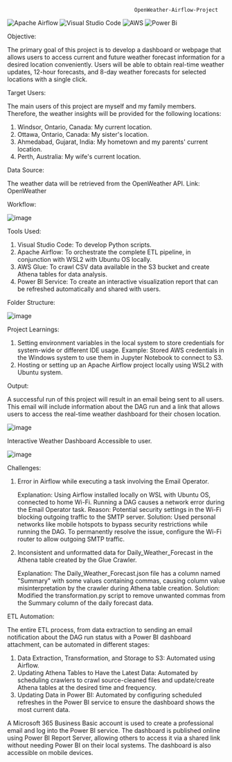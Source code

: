                                              OpenWeather-Airflow-Project
![Apache Airflow](https://img.shields.io/badge/Apache%20Airflow-017CEE?style=for-the-badge&logo=Apache%20Airflow&logoColor=white) ![Visual Studio Code](https://img.shields.io/badge/Visual%20Studio%20Code-0078d7.svg?style=for-the-badge&logo=visual-studio-code&logoColor=white) ![AWS](https://img.shields.io/badge/AWS-%23FF9900.svg?style=for-the-badge&logo=amazon-aws&logoColor=white) ![Power Bi](https://img.shields.io/badge/power_bi-F2C811?style=for-the-badge&logo=powerbi&logoColor=black) 
 

Objective:

The primary goal of this project is to develop a dashboard or webpage that allows users to access current and future weather forecast information for a desired location conveniently. Users will be able to obtain real-time weather updates, 12-hour forecasts, and 8-day weather forecasts for selected locations with a single click.

Target Users:

The main users of this project are myself and my family members. Therefore, the weather insights will be provided for the following locations:

1) Windsor, Ontario, Canada: My current location.
2) Ottawa, Ontario, Canada: My sister's location.
3) Ahmedabad, Gujarat, India: My hometown and my parents' current location.
4) Perth, Australia: My wife's current location.

Data Source:

The weather data will be retrieved from the OpenWeather API.
Link: OpenWeather

Workflow:

![image](https://github.com/Jay-05022000/OpenWeather-Airflow-Project/assets/110780565/79e269c6-0e52-43af-8b1c-78fc789ccbce)

Tools Used:

1) Visual Studio Code: To develop Python scripts.
2) Apache Airflow: To orchestrate the complete ETL pipeline, in conjunction with WSL2 with Ubuntu OS locally.
3) AWS Glue: To crawl CSV data available in the S3 bucket and create Athena tables for data analysis.
4) Power BI Service: To create an interactive visualization report that can be refreshed automatically and shared with users.

Folder Structure:

![image](https://github.com/Jay-05022000/OpenWeather-Airflow-Project/assets/110780565/bdc71b08-ffbe-426d-b9d2-59b91518e982)


Project Learnings:

1)  Setting environment variables in the local system to store credentials for system-wide or different IDE usage.
    Example: Stored AWS credentials in the Windows system to use them in Jupyter Notebook to connect to S3.
2)  Hosting or setting up an Apache Airflow project locally using WSL2 with Ubuntu system.


Output:

A successful run of this project will result in an email being sent to all users. This email will include information about the DAG run and a link that allows users to access the real-time weather dashboard for their chosen location.

![image](https://github.com/Jay-05022000/OpenWeather-Airflow-Project/assets/110780565/587dce85-ce9a-450d-ab79-2190efa0bf53)

Interactive Weather Dashboard Accessible to user.

![image](https://github.com/Jay-05022000/OpenWeather-Airflow-Project/assets/110780565/0e55685a-6990-4533-8481-cdcbea062520)

Challenges:

1) Error in Airflow while executing a task involving the Email Operator.

   Explanation: Using Airflow installed locally on WSL with Ubuntu OS, connected to home Wi-Fi. Running a DAG causes a network error during the Email Operator task.
   Reason: Potential security settings in the Wi-Fi blocking outgoing traffic to the SMTP server.
   Solution: Used personal networks like mobile hotspots to bypass security restrictions while running the DAG. To permanently resolve the issue, configure the Wi-Fi     router to allow outgoing SMTP traffic.
   
3) Inconsistent and unformatted data for Daily_Weather_Forecast in the Athena table created by the Glue Crawler.

   Explanation: The Daily_Weather_Forecast.json file has a column named "Summary" with some values containing commas, causing column value misinterpretation by the       crawler during Athena table creation.
   Solution: Modified the transformation.py script to remove unwanted commas from the Summary column of the daily forecast data.

ETL Automation:

The entire ETL process, from data extraction to sending an email notification about the DAG run status with a Power BI dashboard attachment, can be automated in different stages:

1) Data Extraction, Transformation, and Storage to S3: Automated using Airflow.
2) Updating Athena Tables to Have the Latest Data: Automated by scheduling crawlers to crawl source-cleaned files and update/create Athena tables at the desired time     and frequency.
3)  Updating Data in Power BI: Automated by configuring scheduled refreshes in the Power BI service to ensure the dashboard shows the most current data.

A Microsoft 365 Business Basic account is used to create a professional email and log into the Power BI service. The dashboard is published online using Power BI Report Server, allowing others to access it via a shared link without needing Power BI on their local systems. The dashboard is also accessible on mobile devices.
